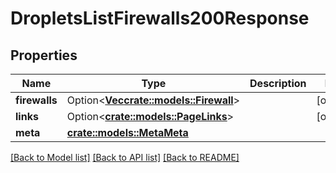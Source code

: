 # DropletsListFirewalls200Response

## Properties

Name | Type | Description | Notes
------------ | ------------- | ------------- | -------------
**firewalls** | Option<[**Vec<crate::models::Firewall>**](firewall.md)> |  | [optional]
**links** | Option<[**crate::models::PageLinks**](page_links.md)> |  | [optional]
**meta** | [**crate::models::MetaMeta**](meta_meta.md) |  | 

[[Back to Model list]](../README.md#documentation-for-models) [[Back to API list]](../README.md#documentation-for-api-endpoints) [[Back to README]](../README.md)


